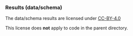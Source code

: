 ### Results (data/schema)

The data/schema results are licensed under [CC-BY-4.0](https://creativecommons.org/licenses/by/4.0/)

This license does __not__ apply to code in the parent directory.
